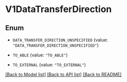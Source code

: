 # V1DataTransferDirection

## Enum


* `DATA_TRANSFER_DIRECTION_UNSPECIFIED` (value: `"DATA_TRANSFER_DIRECTION_UNSPECIFIED"`)

* `TO_ABLE` (value: `"TO_ABLE"`)

* `TO_EXTERNAL` (value: `"TO_EXTERNAL"`)


[[Back to Model list]](../README.md#documentation-for-models) [[Back to API list]](../README.md#documentation-for-api-endpoints) [[Back to README]](../README.md)


